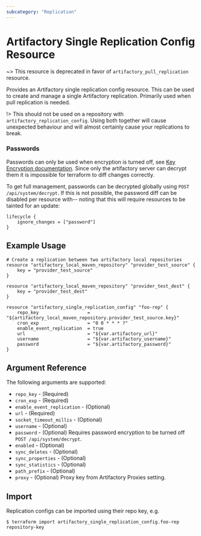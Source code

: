 ```yaml
---
subcategory: "Replication"
---
```

# Artifactory Single Replication Config Resource

~> This resource is deprecated in favor of `artifactory_pull_replication` resource.

Provides an Artifactory single replication config resource. This can be used to create and manage a single Artifactory
replication. Primarily used when pull replication is needed.

!> This should not be used on a repository with `artifactory_replication_config`. Using both together will cause
unexpected behaviour and will almost certainly cause your replications to break.

### Passwords
Passwords can only be used when encryption is turned off, see [Key Encryption documentation](https://www.jfrog.com/confluence/display/RTF/Artifactory+Key+Encryption). 
Since only the artifactory server can decrypt them it is impossible for terraform to diff changes correctly.

To get full management, passwords can be decrypted globally using `POST /api/system/decrypt`. If this is not possible, 
the password diff can be disabled per resource with-- noting that this will require resources to be tainted for an update:
```hcl
lifecycle {
    ignore_changes = ["password"]
}
``` 

## Example Usage

```hcl
# Create a replication between two artifactory local repositories
resource "artifactory_local_maven_repository" "provider_test_source" {
	key = "provider_test_source"
}

resource "artifactory_local_maven_repository" "provider_test_dest" {
	key = "provider_test_dest"
}

resource "artifactory_single_replication_config" "foo-rep" {
	repo_key                  = "${artifactory_local_maven_repository.provider_test_source.key}"
	cron_exp                  = "0 0 * * * ?"
	enable_event_replication  = true
    url                       = "${var.artifactory_url}"
    username                  = "${var.artifactory_username}"
    password                  = "${var.artifactory_password}"		
}
```

## Argument Reference

The following arguments are supported:

* `repo_key` - (Required)
* `cron_exp` - (Required)
* `enable_event_replication` - (Optional)
* `url` - (Required)
* `socket_timeout_millis` - (Optional)
* `username` - (Optional)
* `password` - (Optional) Requires password encryption to be turned off `POST /api/system/decrypt`.
* `enabled` - (Optional)
* `sync_deletes` - (Optional)
* `sync_properties` - (Optional)
* `sync_statistics` - (Optional)
* `path_prefix` - (Optional)
* `proxy` - (Optional) Proxy key from Artifactory Proxies setting.

## Import

Replication configs can be imported using their repo key, e.g.

```
$ terraform import artifactory_single_replication_config.foo-rep repository-key
```
